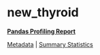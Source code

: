 # new_thyroid

[**Pandas Profiling Report**](https://epistasislab.github.io/penn-ml-benchmarks/profile/new_thyroid.html)

[Metadata](metadata.yaml) | [Summary Statistics](summary_stats.csv)

